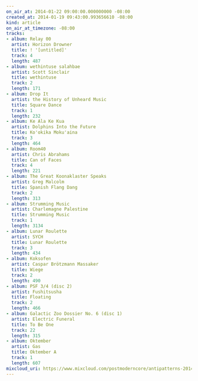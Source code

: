 ```yaml
---
on_air_at: 2014-01-22 09:00:00.000000000 -08:00
created_at: 2014-01-19 09:43:00.993656610 -08:00
kind: article
on_air_at_timezone: -08:00
tracks:
- album: Relay 00
  artist: Horizon Drowner
  title: ! '[untitled]'
  track: 4
  length: 487
- album: wethintuse salahbae
  artist: Scott Sinclair
  title: wethintuse
  track: 2
  length: 171
- album: Drop It
  artist: the History of Unheard Music
  title: Square Dance
  track: 1
  length: 232
- album: Ke Ala Ke Kua
  artist: Dolphins Into the Future
  title: Ko'okika Moku'aina
  track: 3
  length: 464
- album: Room40
  artist: Chris Abrahams
  title: Can of Faces
  track: 4
  length: 221
- album: The Great Koonaklaster Speaks
  artist: Greg Malcolm
  title: Spanish Flang Dang
  track: 2
  length: 313
- album: Strumming Music
  artist: Charlemagne Palestine
  title: Strumming Music
  track: 1
  length: 3134
- album: Lunar Roulette
  artist: SYCH
  title: Lunar Roulette
  track: 3
  length: 434
- album: Koksofen
  artist: Caspar Brötzmann Massaker
  title: Wiege
  track: 2
  length: 490
- album: PSF 3/4 (disc 2)
  artist: Fushitsusha
  title: Floating
  track: 2
  length: 466
- album: Galactic Zoo Dossier No. 6 (disc 1)
  artist: Electric Funeral
  title: To Be One
  track: 22
  length: 315
- album: Oktember
  artist: Gas
  title: Oktember A
  track: 1
  length: 607
mixcloud_uri: https://www.mixcloud.com/postmoderncore/antipatterns-2014-01-22/
---
```

